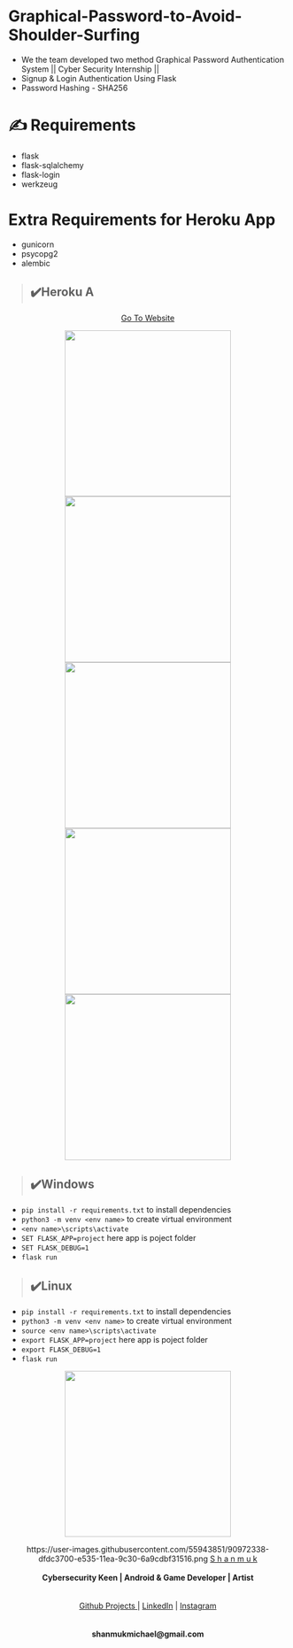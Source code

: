 # Graphical-Password-to-Avoid-Shoulder-Surfing
* We the team developed two method Graphical Password Authentication System || Cyber Security Internship ||
* Signup &amp; Login Authentication Using Flask
* Password Hashing - SHA256

# :writing_hand: Requirements
- flask
- flask-sqlalchemy
- flask-login
- werkzeug
# Extra Requirements for Heroku App 
- gunicorn
- psycopg2
- alembic

> ## :heavy_check_mark:Heroku A
<p align="center">
  <a href="https://graphical-password-cs-intern.herokuapp.com/">Go To Website </a>
</p>

<p align="center">
  <img widht ="300" height="300" src="https://user-images.githubusercontent.com/55943851/90972335-db178300-e535-11ea-9f7e-c2bf8b10a66b.png"><img widht ="300" height="300" src="https://user-images.githubusercontent.com/55943851/90972381-2d58a400-e536-11ea-973a-3dd2a506c4cc.png">
   <img widht ="300" height="300" src="https://user-images.githubusercontent.com/55943851/90972403-55e09e00-e536-11ea-8e5b-ade97e96fb6f.png">
  <img widht ="300" height="300" src="https://user-images.githubusercontent.com/55943851/90972338-dfdc3700-e535-11ea-9c30-6a9cdbf31516.png">
    <img widht ="300" height="300" src="  https://user-images.githubusercontent.com/55943851/90972452-c2f43380-e536-11ea-9add-9ad31b9d9ac4.png">

  


</p>
  

  


> ## :heavy_check_mark:Windows
*  ```pip install -r requirements.txt``` to install dependencies
* ```python3 -m venv <env name>``` to create virtual environment
* ```<env name>\scripts\activate``` 
* ```SET FLASK_APP=project``` here app is poject folder
* ```SET FLASK_DEBUG=1```
* ```flask run```

> ## :heavy_check_mark:Linux
* ```pip install -r requirements.txt``` to install dependencies
* ```python3 -m venv <env name>``` to create virtual environment
* ```source <env name>\scripts\activate``` 
* ```export FLASK_APP=project``` here app is poject folder
* ```export FLASK_DEBUG=1```
* ```flask run```



<p align="center">
  <img widht ="300" height="300" src="https://user-images.githubusercontent.com/55943851/82728945-52f4c800-9d11-11ea-9f0a-061c2a225a72.png">
</p>
  

<p align="center">https://user-images.githubusercontent.com/55943851/90972338-dfdc3700-e535-11ea-9c30-6a9cdbf31516.png
  <a href="https://www.google.com/search?q=Shanmuk+Michael&rlz=1C1GCEA_enIN857IN857&oq=Shanmuk+Michael&aqs=chrome..69i57j69i60l3.9741j0j8&sourceid=chrome&ie=UTF-8">S h a n m u k</a><br>
  <br>
    <b>Cybersecurity Keen | Android & Game Developer | Artist</b>
  <br><br>
  <br>
  <a href="https://shanmukmichael.github.io/Shanmuk_Projects/">Github Projects </a>  |
  <a href="https://www.linkedin.com/in/shanmukmichael">LinkedIn</a>  |
  <a href="https://www.instagram.com/mr_singlle">Instagram</a>
  <br><br>
  
  <br>
   <b>shanmukmichael@gmail.com</b>
  <br>
  
</p>


